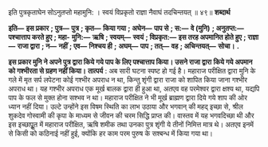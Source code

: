  

इति पुत्रकृताघेन सोऽनुतप्तो महामुनि: । स्वयं विप्रकृतो राज्ञा नैवाघं तदचिन्तयत् ॥ ४९॥ **शब्दार्थ** 

**इति—** **इस प्रकार** **; पुत्र—** **पुत्र** **; कृत—** **किया गया** **; अघेन—** **पाप से** **; स:—** **वे (मुनि)** **; अनुतप्त:—** **पश्चात्ताप करते हुए** **; महा-** **मुनि:—** **ऋषि** **; स्वयम्—** **स्वयं** **; विप्रकृत:—** **इस तरह अपमानित होते हुए** **; राज्ञा—** **राजा द्वारा** **; न—** **नहीं** **; एव—** **निश्चय ही** **;** **अघम्—** **पाप** **; तत्—** **वह** **; अचिन्तयत्—** **सोचा।** **.** 

**इस प्रकार मुनि ने अपने पुत्र द्वारा किये गये पाप के लिए पश्चात्ताप किया। उसने राजा द्वारा** **किये गये अपमान को गश्भीरता से ग्रहण नहीं किया।** **तात्पर्य** : अब सारी घटना स्पष्ट हो गई है। महाराज परीक्षित द्वारा मुनि के गले में मृत सर्प लपेटना कोई गश्भीर अपराध न था, किन्तु शृंगी द्वारा राजा को शापित किया जाना गश्भीर अपराध था। यह गश्भीर अपराध एक मूर्ख बालक द्वारा ही हुआ था, अतएव वह परमेश्वर द्वारा क्षश्य था, यद्यपि पाप के फल से मुक्त होना सश्भव न था। महाराज परीक्षित ने भी मूर्ख ब्राह्मण द्वारा दिये गये शाप की ओर ध्यान नहीं दिया। उल्टे उन्होंने इस विषम स्थिति का लाभ उठाया और भगवान् की महद् इच्छा से, श्रील शुकदेव गोस्वामी की कृपा के माध्यम से जीवन की चरम सिद्धि प्राप्त की। वास्तव में यह भगवदिच्छा थी और इस इच्छापूॢत में महाराज परीक्षित, ऋषि शमीक तथा उनका पुत्र शृंगी ये तीनों निमित्त मात्र थे। अतएव इनमें से किसी को कठिनाई नहीं हुई, क्योंकि हर काम परम पुरुष के सश्बन्ध में किया गया था। 